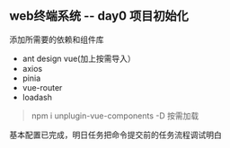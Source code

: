 ## web终端系统 -- day0 项目初始化

添加所需要的依赖和组件库 

- ant design vue(加上按需导入）
- axios
- pinia
- vue-router
- loadash

>  npm i unplugin-vue-components -D 按需加载

基本配置已完成，明日任务把命令提交前的任务流程调试明白